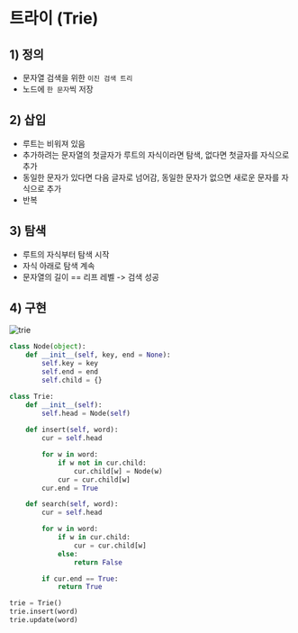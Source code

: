 # 트라이 (Trie)

## 1) 정의

* 문자열 검색을 위한 `이진 검색 트리`
* 노드에 `한 문자`씩 저장

## 2) 삽입
* 루트는 비워져 있음
* 추가하려는 문자열의 첫글자가 루트의 자식이라면 탐색, 없다면 첫글자를 자식으로 추가
* 동일한 문자가 있다면 다음 글자로 넘어감, 동일한 문자가 없으면 새로운 문자를 자식으로 추가
* 반복

## 3) 탐색
* 루트의 자식부터 탐색 시작
* 자식 아래로 탐색 계속
* 문자열의 길이 == 리프 레벨 -> 검색 성공

## 4) 구현

![trie](https://user-images.githubusercontent.com/38900338/130806414-e7586e7a-4111-4131-ba19-44cf77ec0ab9.JPG)

```python
class Node(object):
    def __init__(self, key, end = None):
        self.key = key
        self.end = end
        self.child = {}

class Trie:
    def __init__(self):
        self.head = Node(self)
    
    def insert(self, word):
        cur = self.head

        for w in word:
            if w not in cur.child:
                cur.child[w] = Node(w)
            cur = cur.child[w]
        cur.end = True

    def search(self, word):
        cur = self.head

        for w in word:
            if w in cur.child:
                cur = cur.child[w]
            else:
                return False

        if cur.end == True:
            return True

trie = Trie()
trie.insert(word)
trie.update(word)
```
